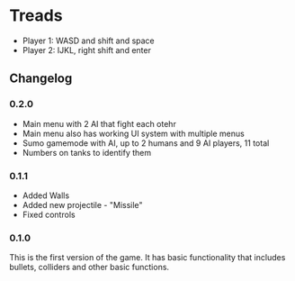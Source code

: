 # Treads

* Player 1: WASD and shift and space
* Player 2: IJKL, right shift and enter

## Changelog

### 0.2.0

* Main menu with 2 AI that fight each otehr
* Main menu also has working UI system with multiple menus
* Sumo gamemode with AI, up to 2 humans and 9 AI players, 11 total
* Numbers on tanks to identify them

### 0.1.1

* Added Walls
* Added new projectile - "Missile"
* Fixed controls

### 0.1.0
This is the first version of the game. It has basic functionality that includes bullets, colliders and other basic functions.
